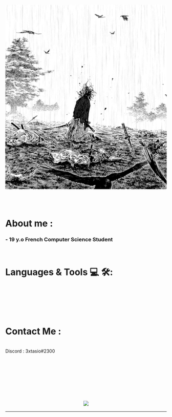
<div align="center">
<img hight="150" width="800" alt="GIF" align="center" src="https://github.com/3xtasio/3xtasio/blob/main/assets/tumblr_9802273023f4ac271f0d2c0e49c287ce_667fc3b5_400.gif">
</div>

</br>
</br>
</br>


# About me :

### - 19 y.o French Computer Science Student


</br>

# Languages & Tools 💻 🛠:
</br>

<p align="center">

</p>
</br>
</br>
</br>



# Contact Me :

<p>
 </br>
Discord : 3xtasio#2300

</p>
 

</br>
</br>
</br>
</br>
</br>
</br>
</br>



<p align="center" >  
  <a href="https://github.com/anuraghazra/github-readme-stats"> 
    <img  src="https://github-readme-stats.vercel.app/api?username=3xtasio&&show_icons=true&theme=radical"/>
  </a>
  </p>

*************
